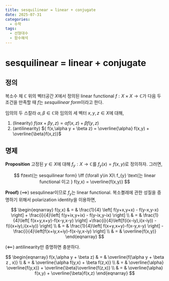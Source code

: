 ```yaml
---
title: sesquilinear = linear + conjugate
date: 2025-07-31
categories:
  - 수학
tags:
  - 선형대수
  - 함수해석
---
```

# sesquilinear = linear + conjugate

## 정의

복소수 체 ${ \mathbb{C} }$ 위의 벡터공간 ${ X }$에서 정의된 linear functional ${ f : X \times X\to \mathbb{C} }$가 다음 두 조건을 만족할 때 ${ f }$는 *sesquilinear form*이라고 한다.

임의의 두 스칼라 ${ \alpha,\beta \in \mathbb{C} }$와 임의의 세 벡터 ${ x,y,z \in X }$에 대해,
1. (linearity) ${ f(\alpha x + \beta y,z) = \alpha f(x,z) + \beta f(y,z) }$
2. (antilinearity) ${ f(x,\alpha y + \beta z) = \overline{\alpha} f(x,y) + \overline{\beta}f(x,z)}$

## 명제

**Proposition** 고정된 ${ y \in X }$에 대해 ${ f_{y} : X \to \mathbb{C} }$를 ${ f_{y}(x) = f(x,y) }$로 정의하자. 그러면,

$$ f\text{는 sesquilinear form} \iff (\forall y\in X)\ f_{y} \text{는 linear functional 이고 } f(y,x) = \overline{f(x,y)} $$

**Proof)** (${ \implies }$) sesqulinear이므로 ${ f_{y} }$는 linear functional. 복소켤레에 관한 성질을 증명하기 위해서 polarization identity을 이용하면,

$$ \begin{eqnarray}
f(y,x) & = & \frac{1}{4} \left[ f(y+x,y+x) - f(y-x,y-x) \right] + \frac{i}{4}\left[ f(y+ix,y+ix) - f(y-ix,y-ix) \right] \\
& = & \frac{1}{4}\left[ f(x+y,x+y)-f(x-y,x-y) \right] +\frac{i}{4}\left[f(i(x-iy),i(x-iy)) - f(i(x+iy),i(x+iy)) \right] \\
& = & \frac{1}{4}\left[ f(x+y,x+y)-f(x-y,x-y) \right] -\frac{i}{4}\left[f(x+iy,x+iy)-f(x-iy,x-iy) \right] \\
& = & \overline{f(x,y)}
\end{eqnarray} $$

${ (\impliedby) }$ antilinearity만 증명하면 충분하다.

$$ \begin{eqnarray}
f(x,\alpha y + \beta z) & = & \overline{f(\alpha y + \beta z , x)} \\
& = & \overline{\alpha f(y,x) + \beta f(z,x)} \\
& = & \overline{\alpha} \overline{f(y,x)} + \overline{\beta}\overline{f(z,x)} \\
& = & \overline{\alpha} f(x,y) + \overline{\beta}f(x,z)
\end{eqnarray} $$